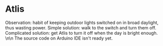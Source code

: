 # Atlis

Observation:  habit of keeping outdoor lights switched on in broad daylight, thus wasting power.
Simple solution: walk to the switch and turn them off.
Complicated solution: get Atlis to turn it off when the day is bright enough.
\n\n The source code on Arduino IDE isn't ready yet. 
